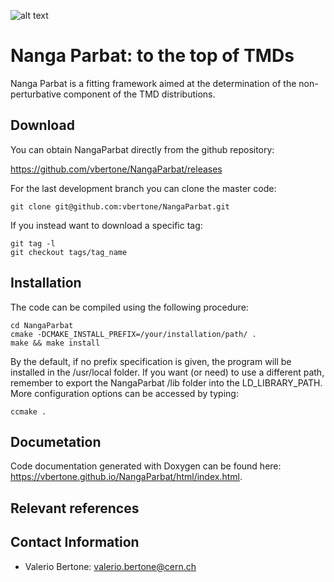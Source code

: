 ![alt text](https://github.com/vbertone/TMDs/raw/master/doc/NangaParbatPanoramic.jpg
 "Nanga Parbat")

# Nanga Parbat: to the top of TMDs

Nanga Parbat is a fitting framework aimed at the determination of the
non-perturbative component of the TMD distributions.

## Download

You can obtain NangaParbat directly from the github repository:

https://github.com/vbertone/NangaParbat/releases

For the last development branch you can clone the master code:

```Shell
git clone git@github.com:vbertone/NangaParbat.git
```

If you instead want to download a specific tag:

```Shell
git tag -l
git checkout tags/tag_name
```
## Installation 

The code can be compiled using the following procedure:

```Shell
cd NangaParbat
cmake -DCMAKE_INSTALL_PREFIX=/your/installation/path/ .
make && make install
```
By the default, if no prefix specification is given, the program will
be installed in the /usr/local folder. If you want (or need) to use a
different path, remember to export the NangaParbat /lib folder into the
LD_LIBRARY_PATH. More configuration options can be accessed by typing:

```Shell
ccmake .
```

## Documetation

Code documentation generated with Doxygen can be found here:
https://vbertone.github.io/NangaParbat/html/index.html.

## Relevant references


## Contact Information

- Valerio Bertone: valerio.bertone@cern.ch
